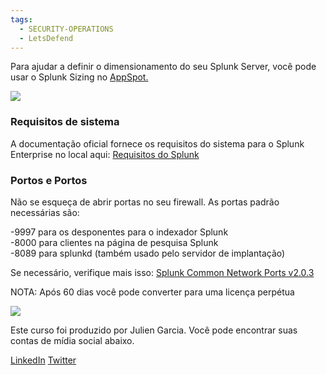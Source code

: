```yaml
---
tags:
  - SECURITY-OPERATIONS
  - LetsDefend
---
```

Para ajudar a definir o dimensionamento do seu Splunk Server, você pode usar o Splunk Sizing no [AppSpot.](https://splunk-sizing.appspot.com/)

![](https://ld-images-2.s3.us-east-2.amazonaws.com/Splunk/images/sizing1.png)

  

### Requisitos de sistema

A documentação oficial fornece os requisitos do sistema para o Splunk Enterprise no local aqui: [Requisitos do Splunk](https://docs.splunk.com/Documentation/Splunk/9.0.1/Installation/Systemrequirements)

### Portos e Portos

Não se esqueça de abrir portas no seu firewall. As portas padrão necessárias são:

-9997 para os desponentes para o indexador Splunk  
-8000 para clientes na página de pesquisa Splunk  
-8089 para splunkd (também usado pelo servidor de implantação)  

  
  

Se necessário, verifique mais isso: [Splunk Common Network Ports v2.0.3](http://downloads.jordan2000.com/splunk/Splunk-Common-Network-Ports-v2.0.3.png)

NOTA: Após 60 dias você pode converter para uma licença perpétua

  

![](https://ld-images-2.s3.us-east-2.amazonaws.com/Splunk/images/licence.png)

  

Este curso foi produzido por Julien Garcia. Você pode encontrar suas contas de mídia social abaixo.

[LinkedIn](https://www.linkedin.com/in/jgarcia-cybersec?miniProfileUrn=urn%3Ali%3Afs_miniProfile%3AACoAAAm8kPsBMOkUKt0Gf5YN4EFjqsUutwLlGD0&lipi=urn%3Ali%3Apage%3Ad_flagship3_search_srp_all%3BLtbfvD1MTimA%2B0PeSDH24Q%3D%3D) [Twitter](https://twitter.com/geekmunity_FR)
